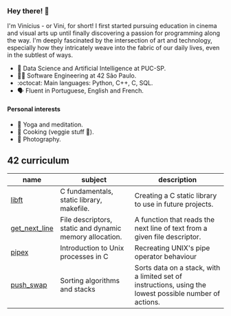 ### Hey there! 👋

I'm Vinícius - or Vini, for short! I first started pursuing education in cinema and visual arts up until finally discovering a passion for programming along the way. I'm deeply fascinated by the intersection of art and technology, especially how they intricately weave into the fabric of our daily lives, even in the subtlest of ways.

- 🧠 Data Science and Artificial Intelligence at PUC-SP.
- 👨‍🚀 Software Engineering at 42 São Paulo.
- :octocat: Main languages: Python, C++, C, SQL.
- 🗣 Fluent in Portuguese, English and French.

#### Personal interests
- 🧘 Yoga and meditation.
- 🍳 Cooking (veggie stuff 🌿).
- 📸 Photography.

## 42 curriculum
| name | subject | description |
| ---	| ---	| ---	|
| [libft](https://github.com/vinifm/42_libft) | C fundamentals, static library, makefile. | Creating a C static library to use in future projects. |
| [get_next_line](https://github.com/vinifm/42_get_next_line) | File descriptors, static and dynamic memory allocation. | A function that reads the next line of text from a given file descriptor. |
| [pipex](https://github.com/vinifm/42_pipex) | Introduction to Unix processes in C | Recreating UNIX's pipe operator behaviour | 
| [push_swap](https://github.com/vinifm/42_push_swap/) | Sorting algorithms and stacks | Sorts data on a stack, with a limited set of instructions, using the lowest possible number of actions. |
